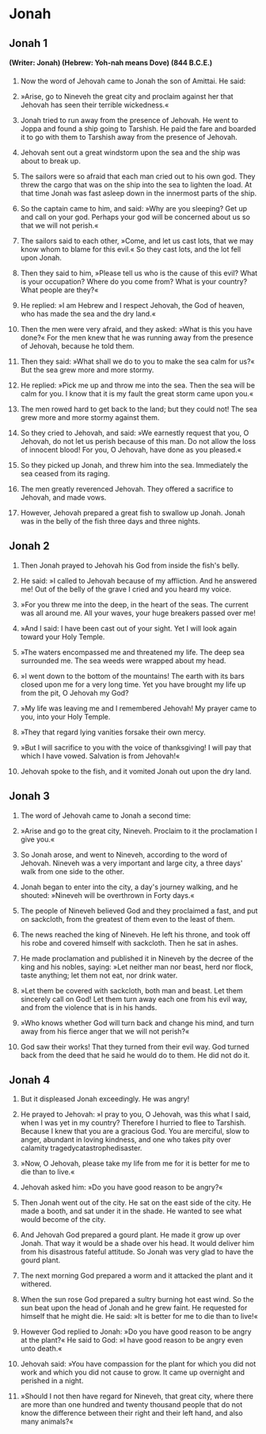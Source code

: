 # Jonah

## Jonah 1

__(Writer: Jonah) (Hebrew: Yoh-nah means Dove) (844 B.C.E.)__

1. Now the word of Jehovah came to Jonah the son of Amittai. He said:

2. »Arise, go to Nineveh the great city and proclaim against her that Jehovah has seen their terrible wickedness.«

3. Jonah tried to run away from the presence of Jehovah. He went to Joppa and found a ship going to Tarshish. He paid the fare and boarded it to go with them to Tarshish away from the presence of Jehovah.

4. Jehovah sent out a great windstorm upon the sea and the ship was about to break up.

5. The sailors were so afraid that each man cried out to his own god. They threw the cargo that was on the ship into the sea to lighten the load. At that time Jonah was fast asleep down in the innermost parts of the ship.

6. So the captain came to him, and said: »Why are you sleeping? Get up and call on your god. Perhaps your god will be concerned about us so that we will not perish.«

7. The sailors said to each other, »Come, and let us cast lots, that we may know whom to blame for this evil.« So they cast lots, and the lot fell upon Jonah.

8. Then they said to him, »Please tell us who is the cause of this evil? What is your occupation? Where do you come from? What is your country? What people are they?«

9. He replied: »I am Hebrew and I respect Jehovah, the God of heaven, who has made the sea and the dry land.«

10. Then the men were very afraid, and they asked: »What is this you have done?« For the men knew that he was running away from the presence of Jehovah, because he told them.

11. Then they said: »What shall we do to you to make the sea calm for us?« But the sea grew more and more stormy.

12. He replied: »Pick me up and throw me into the sea. Then the sea will be calm for you. I know that it is my fault the great storm came upon you.«

13. The men rowed hard to get back to the land; but they could not! The sea grew more and more stormy against them.

14. So they cried to Jehovah, and said: »We earnestly request that you, O Jehovah, do not let us perish because of this man. Do not allow the loss of innocent blood! For you, O Jehovah, have done as you pleased.«

15. So they picked up Jonah, and threw him into the sea. Immediately the sea ceased from its raging.

16. The men greatly reverenced Jehovah. They offered a sacrifice to Jehovah, and made vows.

17. However, Jehovah prepared a great fish to swallow up Jonah. Jonah was in the belly of the fish three days and three nights.

## Jonah 2

1. Then Jonah prayed to Jehovah his God from inside the fish's belly.

2. He said: »I called to Jehovah because of my affliction. And he answered me! Out of the belly of the grave I cried and you heard my voice.

3. »For you threw me into the deep, in the heart of the seas. The current was all around me. All your waves, your huge breakers passed over me!

4. »And I said: I have been cast out of your sight. Yet I will look again toward your Holy Temple.

5. »The waters encompassed me and threatened my life. The deep sea surrounded me. The sea weeds were wrapped about my head.

6. »I went down to the bottom of the mountains! The earth with its bars closed upon me for a very long time. Yet you have brought my life up from the pit, O Jehovah my God?

7. »My life was leaving me and I remembered Jehovah! My prayer came to you, into your Holy Temple.

8. »They that regard lying vanities forsake their own mercy.

9. »But I will sacrifice to you with the voice of thanksgiving! I will pay that which I have vowed. Salvation is from Jehovah!«

10. Jehovah spoke to the fish, and it vomited Jonah out upon the dry land.

## Jonah 3

1. The word of Jehovah came to Jonah a second time:

2. »Arise and go to the great city, Nineveh. Proclaim to it the proclamation I give you.«

3. So Jonah arose, and went to Nineveh, according to the word of Jehovah. Nineveh was a very important and large city, a three days' walk from one side to the other.

4. Jonah began to enter into the city, a day's journey walking, and he shouted: »Nineveh will be overthrown in Forty days.«

5. The people of Nineveh believed God and they proclaimed a fast, and put on sackcloth, from the greatest of them even to the least of them.

6. The news reached the king of Nineveh. He left his throne, and took off his robe and covered himself with sackcloth. Then he sat in ashes.

7. He made proclamation and published it in Nineveh by the decree of the king and his nobles, saying: »Let neither man nor beast, herd nor flock, taste anything; let them not eat, nor drink water.

8. »Let them be covered with sackcloth, both man and beast. Let them sincerely call on God! Let them turn away each one from his evil way, and from the violence that is in his hands.

9. »Who knows whether God will turn back and change his mind, and turn away from his fierce anger that we will not perish?«

10. God saw their works! That they turned from their evil way. God turned back from the deed that he said he would do to them. He did not do it.

## Jonah 4

1. But it displeased Jonah exceedingly. He was angry!

2. He prayed to Jehovah: »I pray to you, O Jehovah, was this what I said, when I was yet in my country? Therefore I hurried to flee to Tarshish. Because I knew that you are a gracious God. You are merciful, slow to anger, abundant in loving kindness, and one who takes pity over calamity tragedycatastrophedisaster.

3. »Now, O Jehovah, please take my life from me for it is better for me to die than to live.«

4. Jehovah asked him: »Do you have good reason to be angry?«

5. Then Jonah went out of the city. He sat on the east side of the city. He made a booth, and sat under it in the shade. He wanted to see what would become of the city.

6. And Jehovah God prepared a gourd plant. He made it grow up over Jonah. That way it would be a shade over his head. It would deliver him from his disastrous fateful attitude. So Jonah was very glad to have the gourd plant.

7. The next morning God prepared a worm and it attacked the plant and it withered.

8. When the sun rose God prepared a sultry burning hot east wind. So the sun beat upon the head of Jonah and he grew faint. He requested for himself that he might die. He said: »It is better for me to die than to live!«

9. However God replied to Jonah: »Do you have good reason to be angry at the plant?« He said to God: »I have good reason to be angry even unto death.«

10. Jehovah said: »You have compassion for the plant for which you did not work and which you did not cause to grow. It came up overnight and perished in a night.

11. »Should I not then have regard for Nineveh, that great city, where there are more than one hundred and twenty thousand people that do not know the difference between their right and their left hand, and also many animals?«

